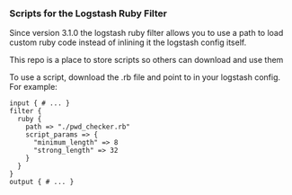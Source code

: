 ### Scripts for the Logstash Ruby Filter

Since version 3.1.0 the logstash ruby filter allows you to use a path to load custom ruby code instead of inlining it the logstash config itself.

This repo is a place to store scripts so others can download and use them

To use a script, download the .rb file and point to in your logstash config. For example:

```
input { # ... }
filter {
  ruby {
    path => "./pwd_checker.rb"
    script_params => {
      "minimum_length" => 8
      "strong_length" => 32
    }
  }
}
output { # ... }
```
